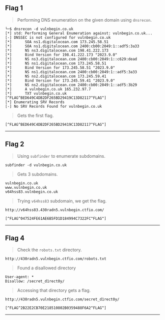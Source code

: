 ## Flag 1

> Performing DNS enumeration on the given domain using `dnsrecon`.

```
└─$ dnsrecon -d vulnbegin.co.uk
[*] std: Performing General Enumeration against: vulnbegin.co.uk...
[-] DNSSEC is not configured for vulnbegin.co.uk
[*]      SOA ns1.digitalocean.com 173.245.58.51
[*]      SOA ns1.digitalocean.com 2400:cb00:2049:1::adf5:3a33
[*]      NS ns3.digitalocean.com 198.41.222.173
[*]      Bind Version for 198.41.222.173 "2023.9.0"
[*]      NS ns3.digitalocean.com 2400:cb00:2049:1::c629:dead
[*]      NS ns1.digitalocean.com 173.245.58.51
[*]      Bind Version for 173.245.58.51 "2023.9.0"
[*]      NS ns1.digitalocean.com 2400:cb00:2049:1::adf5:3a33
[*]      NS ns2.digitalocean.com 173.245.59.41
[*]      Bind Version for 173.245.59.41 "2023.9.0"
[*]      NS ns2.digitalocean.com 2400:cb00:2049:1::adf5:3b29
[*]      A vulnbegin.co.uk 165.232.97.7
[*]      TXT vulnbegin.co.uk [^FLAG^BED649C4DB2DF265BD29419C13D82117^FLAG^]
[*] Enumerating SRV Records
[-] No SRV Records Found for vulnbegin.co.uk

```

> Gets the first flag.
```
[^FLAG^BED649C4DB2DF265BD29419C13D82117^FLAG^]
```

---
## Flag 2

> Using `subfinder` to enumerate subdomains.

```
subfinder -d vulnbegin.co.uk
```

> Gets 3 subdomains.

```
vulnbegin.co.uk
www.vulnbegin.co.uk
v64hss83.vulnbegin.co.uk
```

> Trying `v64hss83` subdomain, we get the flag.

```
http://v64hss83.430radn5.vulnbegin.ctfio.com/

[^FLAG^047524FE61AE6B5FD1D184994C7322FC^FLAG^] 
```

---
## Flag 4

> Check the `robots.txt` directory.

```
http://430radn5.vulnbegin.ctfio.com/robots.txt
```

> Found a disallowed directory
```
User-agent: *
Disallow: /secret_d1rect0y/
```

> Accessing that directory gets a flag.

```
http://430radn5.vulnbegin.ctfio.com/secret_d1rect0y/

[^FLAG^2B22E2CB70E218510802B0359488F6A2^FLAG^]
```

---

